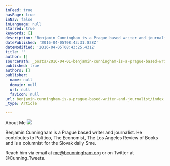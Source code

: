 ```yaml
---
inFeed: true
hasPage: true
inNav: false
inLanguage: null
starred: true
keywords: []
description: "Benjamin Cunningham is a Prague based writer and journalist. He contributes to Politico, The Economist, The Los Angeles Review of Books and is a columnist for the Slovak daily Sme. \_"
datePublished: '2016-04-05T08:43:31.828Z'
dateModified: '2016-04-05T08:43:25.431Z'
title: ''
author: []
sourcePath: _posts/2016-04-01-benjamin-cunningham-is-a-prague-based-writer-and-journalist.md
published: true
authors: []
publisher:
  name: null
  domain: null
  url: null
  favicon: null
url: benjamin-cunningham-is-a-prague-based-writer-and-journalist/index.html
_type: Article

---
```

About Me
![](https://the-grid-user-content.s3-us-west-2.amazonaws.com/7945d55a-fc28-46ed-9695-9826522ab911.jpg)

Benjamin Cunningham is a Prague based writer and journalist. He contributes to Politico, The Economist, The Los Angeles Review of Books and is a columnist for the Slovak daily Sme.  

Reach him via email at me@bcunningham.org or on Twitter at @Cunning\_Tweets.